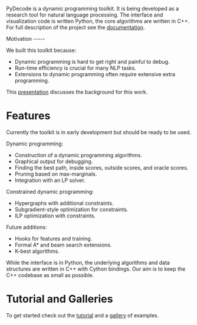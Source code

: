 PyDecode is a dynamic programming toolkit. It is being developed as a
research tool for natural language processing. The interface and
visualization code is written Python, the core algorithms are written in
C++. For full description of the project see the
[documentation](http://pydecode.readthedocs.org/).

Motivation -----

We built this toolkit because:

-   Dynamic programming is hard to get right and painful to debug.
-   Run-time efficiency is crucial for many NLP tasks.
-   Extensions to dynamic programming often require extensive extra
    programming.

This
[presentation](https://github.com/srush/PyDecode/raw/master/writing/slides/slides.pdf)
discusses the background for this work.

Features
========

Currently the toolkit is in early development but should be ready to be
used.

Dynamic programming:

-   Construction of a dynamic programming algorithms.
-   Graphical output for debugging.
-   Finding the best path, inside scores, outside scores, and oracle
    scores.
-   Pruning based on max-marginals.
-   Integration with an LP solver.

Constrained dynamic programming:

-   Hypergraphs with additional constraints.
-   Subgradient-style optimization for constraints.
-   ILP optimization with constraints.

Future additions:

-   Hooks for features and training.
-   Formal A\* and beam search extensions.
-   K-best algorithms.

While the interface is in Python, the underlying algorithms and data
structures are written in C++ with Cython bindings. Our aim is to keep
the C++ codebase as small as possible.

Tutorial and Galleries
======================

To get started check out the
[tutorial](http://pydecode.readthedocs.org/en/latest/notebooks/tutorial.html)
and a
[gallery](http://pydecode.readthedocs.org/en/latest/notebooks/tutorial.html)
of examples.
